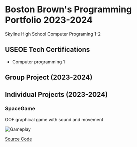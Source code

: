 # Boston Brown's Programming Portfolio 2023-2024
Skyline High School Computer Programing 1-2

## USEOE Tech Certifications 
* Computer programming 1

## Group Project (2023-2024)

## Individual Projects (2023-2024)

### SpaceGame
OOF graphical game with sound and movement

![Gameplay]((https://github.com/Sirpugington683/Programing-reposotory/files/14116217/helloWorld.png.zip)
)

[Source Code]()

